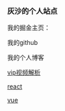  ### 灰沙的个人站点
我的掘金主页：

我的github

我的个人博客

[vip视频解析](https://zhanghang12135.github.io/freevideo/)

[react](https://zh-hans.react.dev/learn)

[vue](https://cn.vuejs.org/)
